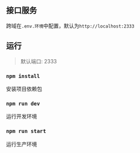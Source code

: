 ## 接口服务
跨域在`.env.环境`中配置，默认为`http://localhost:2333`

## 运行

> 默认端口: 2333

### `npm install`
安装项目依赖包

### `npm run dev`
运行开发环境

### `npm run start`
运行生产环境
